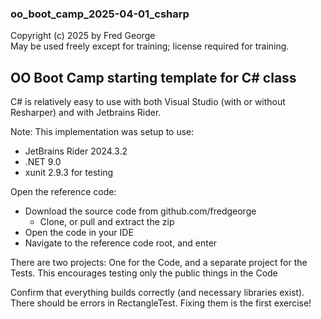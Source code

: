 ### oo_boot_camp_2025-04-01_csharp
Copyright (c) 2025 by Fred George  
May be used freely except for training; license required for training.

## OO Boot Camp starting template for C# class

C# is relatively easy to use with both Visual Studio
(with or without Resharper) and with Jetbrains Rider.

Note: This implementation was setup to use:

- JetBrains Rider 2024.3.2
- .NET 9.0
- xunit 2.9.3 for testing

Open the reference code:

- Download the source code from github.com/fredgeorge
    - Clone, or pull and extract the zip
- Open the code in your IDE
- Navigate to the reference code root, and enter

There are two projects: One for the Code, and a
separate project for the Tests. This encourages 
testing only the public things in the Code

Confirm that everything builds correctly (and necessary libraries exist).
There should be errors in RectangleTest. 
Fixing them is the first exercise!